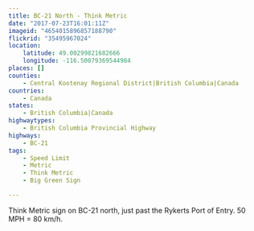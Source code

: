 ```yaml
---
title: BC-21 North - Think Metric
date: "2017-07-23T16:01:11Z"
imageid: "4654015896857188790"
flickrid: "35495967024"
location:
    latitude: 49.00299821682666
    longitude: -116.50079369544984
places: []
counties:
    - Central Kootenay Regional District|British Columbia|Canada
countries:
    - Canada
states:
    - British Columbia|Canada
highwaytypes:
    - British Columbia Provincial Highway
highways:
    - BC-21
tags:
    - Speed Limit
    - Metric
    - Think Metric
    - Big Green Sign

---
```

Think Metric sign on BC-21 north, just past the Rykerts Port of Entry.  50 MPH = 80 km/h.
